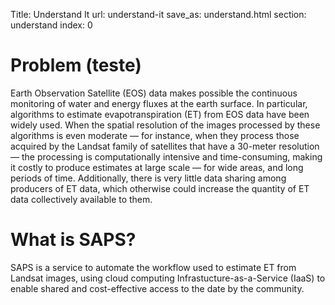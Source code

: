 Title: Understand It
url: understand-it
save_as: understand.html
section: understand
index: 0

Problem (teste)
==========

Earth Observation Satellite (EOS) data makes possible the continuous monitoring of water and energy fluxes at the earth surface.
In particular, algorithms to estimate evapotranspiration (ET) from EOS data have been widely used. When the spatial resolution of
the images processed by these algorithms is even moderate — for instance, when they process those acquired by the Landsat family
of satellites that have a 30-meter resolution — the processing is computationally intensive and time-consuming, making it costly to
produce estimates at large scale — for wide areas, and long periods of time. Additionally, there is very little data sharing among
producers of ET data, which otherwise could increase the quantity of ET data collectively available to them.

What is SAPS?
==========

SAPS is a service to automate the workflow used to estimate ET from Landsat images, using cloud computing Infrastucture-as-a-Service (IaaS)
to enable shared and cost-effective access to the date by the community.
